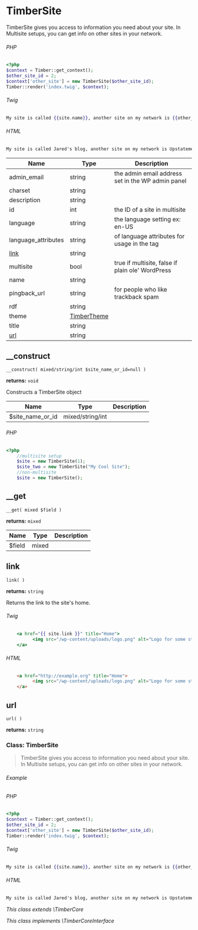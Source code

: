 
# TimberSite
TimberSite gives you access to information you need about your site. In Multisite setups, you can get info on other sites in your network.

###### PHP
```php
<?php
$context = Timber::get_context();
$other_site_id = 2;
$context['other_site'] = new TimberSite($other_site_id);
Timber::render('index.twig', $context);
```
###### Twig
```handlebars
My site is called {{site.name}}, another site on my network is {{other_site.name}}
```
###### HTML
```html
My site is called Jared's blog, another site on my network is Upstatement.com
```

Name | Type | Description
---- | ---- | -----------
admin_email | string | the admin email address set in the WP admin panel
charset | string | 
description | string | 
id | int | the ID of a site in multisite
language | string | the language setting ex: en-US
language_attributes | string | of language attributes for usage in the <html> tag
[link](#link) | string | 
multisite | bool | true if multisite, false if plain ole' WordPress
name | string | 
pingback_url | string | for people who like trackback spam
rdf | string | 
theme | [TimberTheme](#TimberTheme) | 
title | string | 
[url](#url) | string | 

## __construct
`__construct( mixed/string/int $site_name_or_id=null )`

**returns:** `void` 

Constructs a TimberSite object

Name | Type | Description
---- | ---- | -----------
$site_name_or_id | mixed/string/int | 

###### PHP
```php
<?php
	//multisite setup
	$site = new TimberSite(1);
	$site_two = new TimberSite("My Cool Site");
	//non-multisite
	$site = new TimberSite();
```

## __get
`__get( mixed $field )`

**returns:** `mixed` 

Name | Type | Description
---- | ---- | -----------
$field | mixed | 



## link
`link( )`

**returns:** `string` 

Returns the link to the site's home.

###### Twig
```handlebars
	<a href="{{ site.link }}" title="Home">
		  <img src="/wp-content/uploads/logo.png" alt="Logo for some stupid thing" />
	</a>
```
###### HTML
```html
	<a href="http://example.org" title="Home">
		  <img src="/wp-content/uploads/logo.png" alt="Logo for some stupid thing" />
	</a>
```

## url
`url( )`

**returns:** `string` 




### Class: TimberSite

> TimberSite gives you access to information you need about your site. In Multisite setups, you can get info on other sites in your network.

###### Example
###### PHP
```php
<?php
$context = Timber::get_context();
$other_site_id = 2;
$context['other_site'] = new TimberSite($other_site_id);
Timber::render('index.twig', $context);
```
###### Twig
```handlebars
My site is called {{site.name}}, another site on my network is {{other_site.name}}
```
###### HTML
```html
My site is called Jared's blog, another site on my network is Upstatement.com
```



*This class extends \TimberCore*

*This class implements \TimberCoreInterface*

